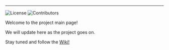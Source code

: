 ***
![License](https://img.shields.io/bower/l/bootstrap) ![Contributors](https://img.shields.io/github/contributors/akarakoc/SWE574)

Welcome to the project main page!

We will update here as the project goes on.

Stay tuned and follow the [Wiki!](https://github.com/akarakoc/SWE574/wiki)
